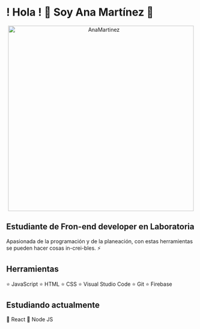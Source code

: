 #                      ! Hola !     👋                Soy Ana Martínez :woman:

<div align="center">
  <img src="https://github.com/AnaMartinez040816/assets/name.gif" alt="AnaMartinez" width="494"/>
</div>

## Estudiante de Fron-end developer en Laboratoria

Apasionada de la programación y de la planeación, con estas herramientas se pueden hacer cosas in-crei-bles.  :zap:



## Herramientas

:star:  JavaScript
:star:  HTML
:star:  CSS
:star:  Visual Studio Code
:star:  Git
:star:  Firebase


## Estudiando actualmente

:dizzy: React
:dizzy: Node JS

